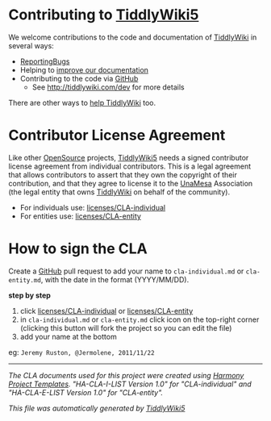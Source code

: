 <h1 class=''>Contributing to <a class='tc-tiddlylink tc-tiddlylink-resolves' href='http://tiddlywiki.com/static/TiddlyWiki5.html'>TiddlyWiki5</a></h1><p>We welcome contributions to the code and documentation of <a class='tc-tiddlylink tc-tiddlylink-resolves' href='http://tiddlywiki.com/static/TiddlyWiki.html'>TiddlyWiki</a> in several ways:</p><ul><li><a class='tc-tiddlylink tc-tiddlylink-resolves' href='http://tiddlywiki.com/static/ReportingBugs.html'>ReportingBugs</a></li><li>Helping to <a class='tc-tiddlylink tc-tiddlylink-resolves' href='http://tiddlywiki.com/static/Improving%2520TiddlyWiki%2520Documentation.html'>improve our documentation</a></li><li>Contributing to the code via <a class='tc-tiddlylink-external' href='https://github.com/Jermolene/TiddlyWiki5' target='_blank'>GitHub</a><ul><li>See <a class='tc-tiddlylink-external' href='http://tiddlywiki.com/dev' target='_blank'>http://tiddlywiki.com/dev</a> for more details</li></ul></li></ul><p>There are other ways to <a class='tc-tiddlylink tc-tiddlylink-resolves' href='http://tiddlywiki.com/static/HelpingTiddlyWiki.html'>help TiddlyWiki</a> too.</p><h1 class=''>Contributor License Agreement</h1><p>Like other <a class='tc-tiddlylink tc-tiddlylink-resolves' href='http://tiddlywiki.com/static/OpenSource.html'>OpenSource</a> projects, <a class='tc-tiddlylink tc-tiddlylink-resolves' href='http://tiddlywiki.com/static/TiddlyWiki5.html'>TiddlyWiki5</a> needs a signed contributor license agreement from individual contributors. This is a legal agreement that allows contributors  to assert that they own the copyright of their contribution, and that they agree to license it to the <a class='tc-tiddlylink tc-tiddlylink-missing' href='http://tiddlywiki.com/static/UnaMesa.html'>UnaMesa</a> Association (the legal entity that owns <a class='tc-tiddlylink tc-tiddlylink-resolves' href='http://tiddlywiki.com/static/TiddlyWiki.html'>TiddlyWiki</a> on behalf of the community).</p><ul><li>For individuals use: <a class='tc-tiddlylink-external' href='https://github.com/Jermolene/TiddlyWiki5/tree/master/licenses/cla-individual.md' target='_blank'>licenses/CLA-individual</a></li><li>For entities use: <a class='tc-tiddlylink-external' href='https://github.com/Jermolene/TiddlyWiki5/tree/master/licenses/cla-entity.md' target='_blank'>licenses/CLA-entity</a></li></ul><h1 class=''>How to sign the CLA</h1><p>Create a <a class='tc-tiddlylink tc-tiddlylink-resolves' href='http://tiddlywiki.com/static/GitHub.html'>GitHub</a> pull request to add your name to <code>cla-individual.md</code> or <code>cla-entity.md</code>, with the date in the format (YYYY/MM/DD).</p><p><strong>step by step</strong></p><ol><li>click <a class='tc-tiddlylink-external' href='https://github.com/Jermolene/TiddlyWiki5/tree/master/licenses/cla-individual.md' target='_blank'>licenses/CLA-individual</a> or <a class='tc-tiddlylink-external' href='https://github.com/Jermolene/TiddlyWiki5/tree/master/licenses/cla-entity.md' target='_blank'>licenses/CLA-entity</a></li><li>in <code>cla-individual.md</code> or <code>cla-entity.md</code> click icon on the top-right corner (clicking this button will fork the project so you can edit the file)</li><li>add your name at the bottom</li></ol><p>eg: <code>Jeremy Ruston, @Jermolene, 2011/11/22</code></p><hr><p><em>The CLA documents used for this project were created using <a class='tc-tiddlylink-external' href='http://www.harmonyagreements.org' target='_blank'>Harmony Project Templates</a>. &quot;HA-CLA-I-LIST Version 1.0&quot; for &quot;CLA-individual&quot; and &quot;HA-CLA-E-LIST Version 1.0&quot; for &quot;CLA-entity&quot;.</em>
</p><p><em>This file was automatically generated by <a class='tc-tiddlylink tc-tiddlylink-resolves' href='http://tiddlywiki.com/static/TiddlyWiki5.html'>TiddlyWiki5</a></em>
</p>